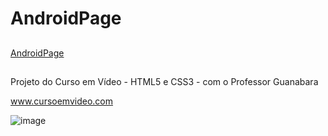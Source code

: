 # AndroidPage
##

<a href="https://maycovisk.github.io/AndroidPage/android.html">AndroidPage</a>


##

Projeto do Curso em Vídeo - HTML5 e CSS3  - com o Professor Guanabara

www.cursoemvideo.com

![image](https://user-images.githubusercontent.com/90663036/216069831-5352a40d-fb8f-4776-81ad-ea5714054905.png)

